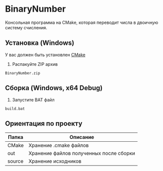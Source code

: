 # BinaryNumber
<!-- описание проекта -->
Консольная программа на CMake, которая переводит числа в двоичную систему счисления.
 
 
<!-- установка -->
## Установка (Windows)
У вас должен быть установлен [CMake](https://cmake.org/download/)

1. Распакуйте ZIP архив

``` BinaryNumber.zip ```


<!-- сборка проекта -->
## Сборка (Windows, x64 Debug)

1. Запустите BAT файл

``` build.bat ```

<!-- ориентация по проекту -->
## Ориентация по проекту
| Папка    | Описание                                                        |
|----------|-----------------------------------------------------------------|
| CMake	   | Хранение .cmake файлов                                          |
| out      | Хранение файлов полученных после сборки                         |
| source   | Хранение исходников                                             |
